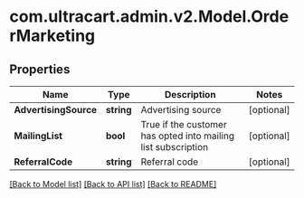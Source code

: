 
# com.ultracart.admin.v2.Model.OrderMarketing

## Properties

Name | Type | Description | Notes
------------ | ------------- | ------------- | -------------
**AdvertisingSource** | **string** | Advertising source | [optional] 
**MailingList** | **bool** | True if the customer has opted into mailing list subscription | [optional] 
**ReferralCode** | **string** | Referral code | [optional] 

[[Back to Model list]](../README.md#documentation-for-models)
[[Back to API list]](../README.md#documentation-for-api-endpoints)
[[Back to README]](../README.md)

